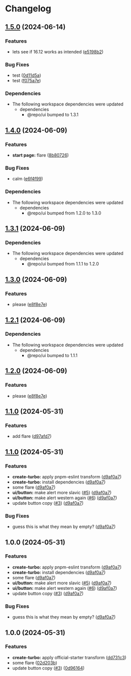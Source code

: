 # Changelog

## [1.5.0](https://github.com/axeen/release-please-test/compare/web-v1.4.0...web-v1.5.0) (2024-06-14)


### Features

* lets see if 16.12 works as intended ([e5198b2](https://github.com/axeen/release-please-test/commit/e5198b28b1f2c48e1b2cde7ec1ff8144f51d4e6a))


### Bug Fixes

* test ([0d11d5a](https://github.com/axeen/release-please-test/commit/0d11d5a65929af5b895a6987f5bf367e304387c9))
* test ([f075a7e](https://github.com/axeen/release-please-test/commit/f075a7ebb340b66036a67858df4589129592dfaf))


### Dependencies

* The following workspace dependencies were updated
  * dependencies
    * @repo/ui bumped to 1.3.1

## [1.4.0](https://github.com/axeen/release-please-test/compare/web-v1.3.1...web-v1.4.0) (2024-06-09)


### Features

* **start page:** flare ([8b80726](https://github.com/axeen/release-please-test/commit/8b807269e44466806da10ae4e2feca7f2b87c5c9))


### Bug Fixes

* calm ([e6f4f99](https://github.com/axeen/release-please-test/commit/e6f4f992a8b865505ecf372d3608129ee39be73f))


### Dependencies

* The following workspace dependencies were updated
  * dependencies
    * @repo/ui bumped from 1.2.0 to 1.3.0

## [1.3.1](https://github.com/axeen/release-please-test/compare/web-v1.3.0...web-v1.3.1) (2024-06-09)


### Dependencies

* The following workspace dependencies were updated
  * dependencies
    * @repo/ui bumped from 1.1.1 to 1.2.0

## [1.3.0](https://github.com/axeen/release-please-test/compare/web-v1.2.1...web-v1.3.0) (2024-06-09)


### Features

* please ([e8f8e7e](https://github.com/axeen/release-please-test/commit/e8f8e7e23054ba0675312af86f374e088084a52a))

## [1.2.1](https://github.com/axeen/release-please-test/compare/web-v1.2.0...web-v1.2.1) (2024-06-09)


### Dependencies

* The following workspace dependencies were updated
  * dependencies
    * @repo/ui bumped to 1.1.1

## [1.2.0](https://github.com/axeen/release-please-test/compare/web-v1.1.0...web-v1.2.0) (2024-06-09)


### Features

* please ([e8f8e7e](https://github.com/axeen/release-please-test/commit/e8f8e7e23054ba0675312af86f374e088084a52a))

## [1.1.0](https://github.com/axeen/release-please-test/compare/web-v1.0.0...web-v1.1.0) (2024-05-31)


### Features

* add flare ([d97afd7](https://github.com/axeen/release-please-test/commit/d97afd7d290e0be69deb1035221d5521070612a8))

## [1.1.0](https://github.com/axeen/release-please-test/compare/web-v1.0.0...web-v1.1.0) (2024-05-31)


### Features

* **create-turbo:** apply pnpm-eslint transform ([d9af0a7](https://github.com/axeen/release-please-test/commit/d9af0a76359eed54a1649e3e7f2fd256df9728cc))
* **create-turbo:** install dependencies ([d9af0a7](https://github.com/axeen/release-please-test/commit/d9af0a76359eed54a1649e3e7f2fd256df9728cc))
* some flare ([d9af0a7](https://github.com/axeen/release-please-test/commit/d9af0a76359eed54a1649e3e7f2fd256df9728cc))
* **ui/button:** make alert more slavic ([#5](https://github.com/axeen/release-please-test/issues/5)) ([d9af0a7](https://github.com/axeen/release-please-test/commit/d9af0a76359eed54a1649e3e7f2fd256df9728cc))
* **ui/button:** make alert western again ([#6](https://github.com/axeen/release-please-test/issues/6)) ([d9af0a7](https://github.com/axeen/release-please-test/commit/d9af0a76359eed54a1649e3e7f2fd256df9728cc))
* update button copy ([#3](https://github.com/axeen/release-please-test/issues/3)) ([d9af0a7](https://github.com/axeen/release-please-test/commit/d9af0a76359eed54a1649e3e7f2fd256df9728cc))


### Bug Fixes

* guess this is what they mean by empty? ([d9af0a7](https://github.com/axeen/release-please-test/commit/d9af0a76359eed54a1649e3e7f2fd256df9728cc))

## 1.0.0 (2024-05-31)


### Features

* **create-turbo:** apply pnpm-eslint transform ([d9af0a7](https://github.com/axeen/release-please-test/commit/d9af0a76359eed54a1649e3e7f2fd256df9728cc))
* **create-turbo:** install dependencies ([d9af0a7](https://github.com/axeen/release-please-test/commit/d9af0a76359eed54a1649e3e7f2fd256df9728cc))
* some flare ([d9af0a7](https://github.com/axeen/release-please-test/commit/d9af0a76359eed54a1649e3e7f2fd256df9728cc))
* **ui/button:** make alert more slavic ([#5](https://github.com/axeen/release-please-test/issues/5)) ([d9af0a7](https://github.com/axeen/release-please-test/commit/d9af0a76359eed54a1649e3e7f2fd256df9728cc))
* **ui/button:** make alert western again ([#6](https://github.com/axeen/release-please-test/issues/6)) ([d9af0a7](https://github.com/axeen/release-please-test/commit/d9af0a76359eed54a1649e3e7f2fd256df9728cc))
* update button copy ([#3](https://github.com/axeen/release-please-test/issues/3)) ([d9af0a7](https://github.com/axeen/release-please-test/commit/d9af0a76359eed54a1649e3e7f2fd256df9728cc))


### Bug Fixes

* guess this is what they mean by empty? ([d9af0a7](https://github.com/axeen/release-please-test/commit/d9af0a76359eed54a1649e3e7f2fd256df9728cc))

## 1.0.0 (2024-05-31)


### Features

* **create-turbo:** apply official-starter transform ([dd731c3](https://github.com/axeen/release-please-test/commit/dd731c3c11c30de7a68ec0e5a003d94434172920))
* some flare ([02d203b](https://github.com/axeen/release-please-test/commit/02d203b822b1c57ee40b3f353be6ae52d8e50d3e))
* update button copy ([#3](https://github.com/axeen/release-please-test/issues/3)) ([0d96164](https://github.com/axeen/release-please-test/commit/0d9616428decde8da7794c609e5fe4e19c259713))
